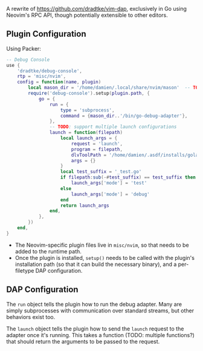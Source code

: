 A rewrite of https://github.com/dradtke/vim-dap, exclusively in Go using Neovim's RPC API, though
potentially extensible to other editors.

## Plugin Configuration

Using Packer:

```lua
-- Debug Console
use {
	'dradtke/debug-console',
	rtp = 'misc/nvim',
	config = function(name, plugin)
		local mason_dir = '/home/damien/.local/share/nvim/mason'  -- TODO: get mason dir
		require('debug-console').setup(plugin.path, {
			go = {
				run = {
					type = 'subprocess',
					command = {mason_dir..'/bin/go-debug-adapter'},
				},
				-- TODO: support multiple launch configurations
				launch = function(filepath)
					local launch_args = {
						request = 'launch',
						program = filepath,
						dlvToolPath = '/home/damien/.asdf/installs/golang/1.18.3/packages/bin/dlv',
						args = {}
					}
					local test_suffix = '_test.go'
					if filepath:sub(-#test_suffix) == test_suffix then
						launch_args['mode'] = 'test'
					else
						launch_args['mode'] = 'debug'
					end
					return launch_args
				end,
			},
		})
	end,
}
```

- The Neovim-specific plugin files live in `misc/nvim`, so that needs to be added to the runtime
  path.
- Once the plugin is installed, `setup()` needs to be called with the plugin's installation path (so
  that it can build the necessary binary), and a per-filetype DAP configuration.

## DAP Configuration

The `run` object tells the plugin how to run the debug adapter. Many are simply subprocesses with
communication over standard streams, but other behaviors exist too.

The `launch` object tells the plugin how to send the `launch` request to the adapter once it's
running. This takes a function (TODO: multiple functions?) that should return the arguments to be
passed to the request.

<!-- vim: set tw=100: -->
